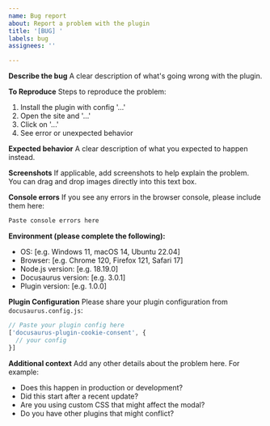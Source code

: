 ```yaml
---
name: Bug report
about: Report a problem with the plugin
title: '[BUG] '
labels: bug
assignees: ''

---
```


**Describe the bug**
A clear description of what's going wrong with the plugin.

**To Reproduce**
Steps to reproduce the problem:

1. Install the plugin with config '...'
2. Open the site and '...'
3. Click on '...'
4. See error or unexpected behavior

**Expected behavior**
A clear description of what you expected to happen instead.

**Screenshots**
If applicable, add screenshots to help explain the problem. You can drag and drop images directly into this text box.

**Console errors**
If you see any errors in the browser console, please include them here:

```bash
Paste console errors here
```

**Environment (please complete the following):**

- OS: [e.g. Windows 11, macOS 14, Ubuntu 22.04]
- Browser: [e.g. Chrome 120, Firefox 121, Safari 17]
- Node.js version: [e.g. 18.19.0]
- Docusaurus version: [e.g. 3.0.1]
- Plugin version: [e.g. 1.0.0]

**Plugin Configuration**
Please share your plugin configuration from `docusaurus.config.js`:

```js
// Paste your plugin config here
['docusaurus-plugin-cookie-consent', {
  // your config
}]
```

**Additional context**
Add any other details about the problem here. For example:

- Does this happen in production or development?
- Did this start after a recent update?
- Are you using custom CSS that might affect the modal?
- Do you have other plugins that might conflict?
